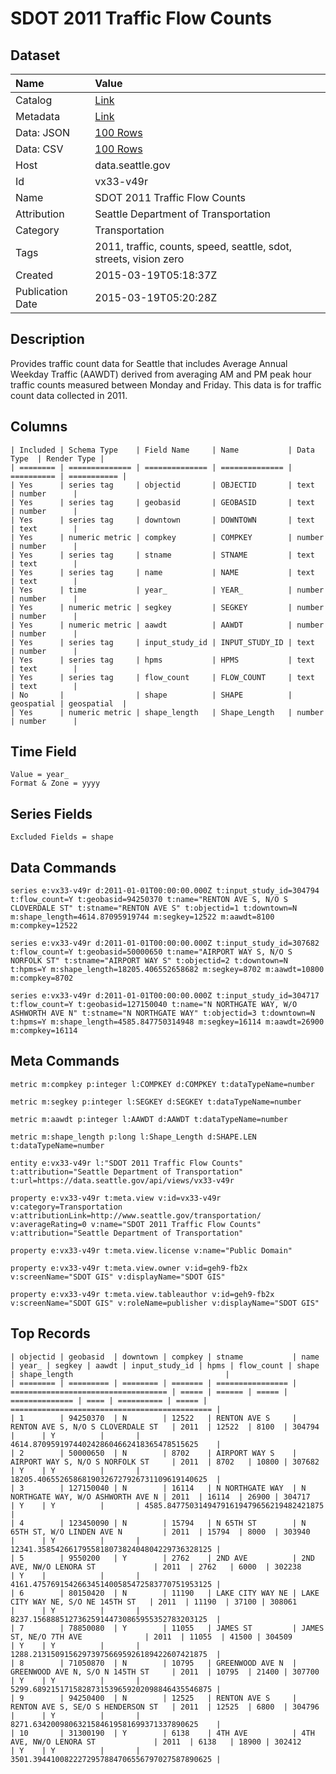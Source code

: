 # SDOT 2011 Traffic Flow Counts

## Dataset

| Name | Value |
| :--- | :---- |
| Catalog | [Link](https://catalog.data.gov/dataset/2011-traffic-flow-counts) |
| Metadata | [Link](https://data.seattle.gov/api/views/vx33-v49r) |
| Data: JSON | [100 Rows](https://data.seattle.gov/api/views/vx33-v49r/rows.json?max_rows=100) |
| Data: CSV | [100 Rows](https://data.seattle.gov/api/views/vx33-v49r/rows.csv?max_rows=100) |
| Host | data.seattle.gov |
| Id | vx33-v49r |
| Name | SDOT 2011 Traffic Flow Counts |
| Attribution | Seattle Department of Transportation |
| Category | Transportation |
| Tags | 2011, traffic, counts, speed, seattle, sdot, streets, vision zero |
| Created | 2015-03-19T05:18:37Z |
| Publication Date | 2015-03-19T05:20:28Z |

## Description

Provides traffic count data for Seattle that includes Average Annual Weekday Traffic (AAWDT) derived from averaging AM and PM peak hour traffic counts measured between Monday and Friday. This data is for traffic count data collected in 2011.

## Columns

```ls
| Included | Schema Type    | Field Name     | Name           | Data Type  | Render Type |
| ======== | ============== | ============== | ============== | ========== | =========== |
| Yes      | series tag     | objectid       | OBJECTID       | text       | number      |
| Yes      | series tag     | geobasid       | GEOBASID       | text       | number      |
| Yes      | series tag     | downtown       | DOWNTOWN       | text       | text        |
| Yes      | numeric metric | compkey        | COMPKEY        | number     | number      |
| Yes      | series tag     | stname         | STNAME         | text       | text        |
| Yes      | series tag     | name           | NAME           | text       | text        |
| Yes      | time           | year_          | YEAR_          | number     | number      |
| Yes      | numeric metric | segkey         | SEGKEY         | number     | number      |
| Yes      | numeric metric | aawdt          | AAWDT          | number     | number      |
| Yes      | series tag     | input_study_id | INPUT_STUDY_ID | text       | number      |
| Yes      | series tag     | hpms           | HPMS           | text       | text        |
| Yes      | series tag     | flow_count     | FLOW_COUNT     | text       | text        |
| No       |                | shape          | SHAPE          | geospatial | geospatial  |
| Yes      | numeric metric | shape_length   | Shape_Length   | number     | number      |
```

## Time Field

```ls
Value = year_
Format & Zone = yyyy
```

## Series Fields

```ls
Excluded Fields = shape
```

## Data Commands

```ls
series e:vx33-v49r d:2011-01-01T00:00:00.000Z t:input_study_id=304794 t:flow_count=Y t:geobasid=94250370 t:name="RENTON AVE S, N/O S CLOVERDALE ST" t:stname="RENTON AVE S" t:objectid=1 t:downtown=N m:shape_length=4614.87095919744 m:segkey=12522 m:aawdt=8100 m:compkey=12522

series e:vx33-v49r d:2011-01-01T00:00:00.000Z t:input_study_id=307682 t:flow_count=Y t:geobasid=50000650 t:name="AIRPORT WAY S, N/O S NORFOLK ST" t:stname="AIRPORT WAY S" t:objectid=2 t:downtown=N t:hpms=Y m:shape_length=18205.406552658682 m:segkey=8702 m:aawdt=10800 m:compkey=8702

series e:vx33-v49r d:2011-01-01T00:00:00.000Z t:input_study_id=304717 t:flow_count=Y t:geobasid=127150040 t:name="N NORTHGATE WAY, W/O ASHWORTH AVE N" t:stname="N NORTHGATE WAY" t:objectid=3 t:downtown=N t:hpms=Y m:shape_length=4585.847750314948 m:segkey=16114 m:aawdt=26900 m:compkey=16114
```

## Meta Commands

```ls
metric m:compkey p:integer l:COMPKEY d:COMPKEY t:dataTypeName=number

metric m:segkey p:integer l:SEGKEY d:SEGKEY t:dataTypeName=number

metric m:aawdt p:integer l:AAWDT d:AAWDT t:dataTypeName=number

metric m:shape_length p:long l:Shape_Length d:SHAPE.LEN t:dataTypeName=number

entity e:vx33-v49r l:"SDOT 2011 Traffic Flow Counts" t:attribution="Seattle Department of Transportation" t:url=https://data.seattle.gov/api/views/vx33-v49r

property e:vx33-v49r t:meta.view v:id=vx33-v49r v:category=Transportation v:attributionLink=http://www.seattle.gov/transportation/ v:averageRating=0 v:name="SDOT 2011 Traffic Flow Counts" v:attribution="Seattle Department of Transportation"

property e:vx33-v49r t:meta.view.license v:name="Public Domain"

property e:vx33-v49r t:meta.view.owner v:id=geh9-fb2x v:screenName="SDOT GIS" v:displayName="SDOT GIS"

property e:vx33-v49r t:meta.view.tableauthor v:id=geh9-fb2x v:screenName="SDOT GIS" v:roleName=publisher v:displayName="SDOT GIS"
```

## Top Records

```ls
| objectid | geobasid  | downtown | compkey | stname           | name                                | year_ | segkey | aawdt | input_study_id | hpms | flow_count | shape | shape_length                                  | 
| ======== | ========= | ======== | ======= | ================ | =================================== | ===== | ====== | ===== | ============== | ==== | ========== | ===== | ============================================= | 
| 1        | 94250370  | N        | 12522   | RENTON AVE S     | RENTON AVE S, N/O S CLOVERDALE ST   | 2011  | 12522  | 8100  | 304794         |      | Y          |       | 4614.8709591974402428604662418365478515625    | 
| 2        | 50000650  | N        | 8702    | AIRPORT WAY S    | AIRPORT WAY S, N/O S NORFOLK ST     | 2011  | 8702   | 10800 | 307682         | Y    | Y          |       | 18205.40655265868190326727926731109619140625  | 
| 3        | 127150040 | N        | 16114   | N NORTHGATE WAY  | N NORTHGATE WAY, W/O ASHWORTH AVE N | 2011  | 16114  | 26900 | 304717         | Y    | Y          |       | 4585.84775031494791619479656219482421875      | 
| 4        | 123450090 | N        | 15794   | N 65TH ST        | N 65TH ST, W/O LINDEN AVE N         | 2011  | 15794  | 8000  | 303940         |      | Y          |       | 12341.358542661795581807382404804229736328125 | 
| 5        | 9550200   | Y        | 2762    | 2ND AVE          | 2ND AVE, NW/O LENORA ST             | 2011  | 2762   | 6000  | 302238         | Y    |            |       | 4161.4757691542663451400585472583770751953125 | 
| 6        | 80150420  | N        | 11190   | LAKE CITY WAY NE | LAKE CITY WAY NE, S/O NE 145TH ST   | 2011  | 11190  | 37100 | 308061         |      | Y          |       | 8237.156888512736259144730865955352783203125  | 
| 7        | 78850080  | Y        | 11055   | JAMES ST         | JAMES ST, NE/O 7TH AVE              | 2011  | 11055  | 41500 | 304509         | Y    | Y          |       | 1288.213150915629739756695926189422607421875  | 
| 8        | 71050870  | N        | 10795   | GREENWOOD AVE N  | GREENWOOD AVE N, S/O N 145TH ST     | 2011  | 10795  | 21400 | 307700         | Y    | Y          |       | 5299.6892151715828731539659202098846435546875 | 
| 9        | 94250400  | N        | 12525   | RENTON AVE S     | RENTON AVE S, SE/O S HENDERSON ST   | 2011  | 12525  | 6800  | 304796         |      | Y          |       | 8271.6342009806321584619581699371337890625    | 
| 10       | 31300190  | Y        | 6138    | 4TH AVE          | 4TH AVE, NW/O LENORA ST             | 2011  | 6138   | 18900 | 302412         | Y    | Y          |       | 3501.3944100822272957884706556797027587890625 | 
```